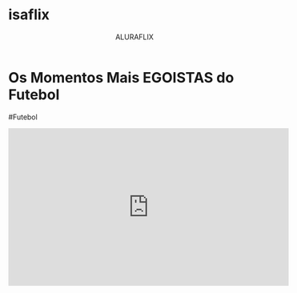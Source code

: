 # isaflix
<body>
<header>ALURAFLIX</header>
<h1>Os Momentos Mais EGOISTAS do Futebol</h1>
 <p>#Futebol</p>
<iframe width="560" height="315" src="https://www.youtube.com/embed/hZqilXP9E3o?si=buR4Mcgv7xo_CM39" title="YouTube video player" frameborder="0" allow="accelerometer; autoplay; clipboard-write; encrypted-media; gyroscope; picture-in-picture; web-share" referrerpolicy="strict-origin-when-cross-origin" allowfullscreen></iframe>
</body>
